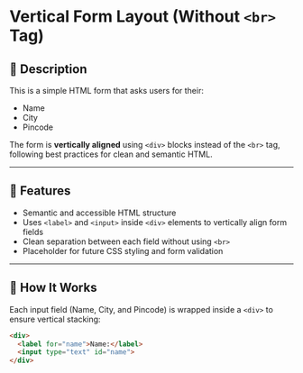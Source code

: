 # Vertical Form Layout (Without `<br>` Tag)

## 📝 Description

This is a simple HTML form that asks users for their:
- Name
- City
- Pincode

The form is **vertically aligned** using `<div>` blocks instead of the `<br>` tag, following best practices for clean and semantic HTML.

---

## 🚀 Features

- Semantic and accessible HTML structure
- Uses `<label>` and `<input>` inside `<div>` elements to vertically align form fields
- Clean separation between each field without using `<br>`
- Placeholder for future CSS styling and form validation

---

## 🔧 How It Works

Each input field (Name, City, and Pincode) is wrapped inside a `<div>` to ensure vertical stacking:

```html
<div>
  <label for="name">Name:</label>
  <input type="text" id="name">
</div>
